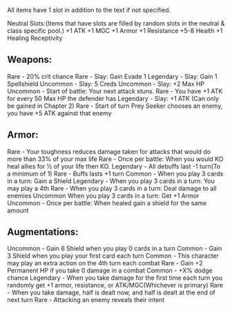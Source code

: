 All items have 1 slot in addition to the text if not specified.


Neutral Slots:(Items that have slots are filled by random slots in the neutral & class specific pool.)
+1 ATK
+1 MGC
+1 Armor
+1 Resistance
+5-8 Health
+1 Healing Receptivity

## Weapons:
Rare - 20% crit chance
Rare - Slay: Gain Evade 1
Legendary - Slay: Gain 1 Spellshield
Uncommon - Slay: 5 Creds
Uncommon - Slay: +2 Max HP
Uncommon - Start of battle: Your next attack stuns.
Rare - You have +1 ATK for every 50 Max HP the defender has
Legendary -  Slay: +1 ATK (Can only be gained in Chapter 2)
Rare - Start of turn Prey Seeker chooses an enemy, you have +5 ATK against that enemy

## Armor:
Rare - Your toughness reduces damage taken for attacks that would do more than 33% of your max life
Rare - Once per battle: When you would KO heal allies for ½ of your life then KO.
Legendary - All debuffs last -1 turn(To a minimum of 1)
Rare - Buffs lasts +1 turn
Common - When you play 3 cards in a turn: Gain a Shield
Legendary - When you play 3 cards in a turn: You may play a 4th
Rare - When you play 3 cards in a turn: Deal damage to all enemies
Uncommon When you play 3 cards in a turn: Get +1 Armor
Uncommon - Once per battle: When healed gain a shield for the same amount

## Augmentations:
Uncommon - Gain 6 Shield when you play 0 cards in a turn
Common - Gain 3 Shield when you play your first card each turn
Common - This character may play an extra action on the 4th turn each combat
Rare - Gain +2 Permanent HP if you take 0 damage in a combat
Common - +X% dodge chance
Legendary - When you take damage for the first time each turn you randomly get +1 armor, resistance, or ATK/MGC(Whichever is primary)
Rare - When you take damage, half is dealt now, and half is dealt at the end of next turn
Rare - Attacking an enemy reveals their intent

